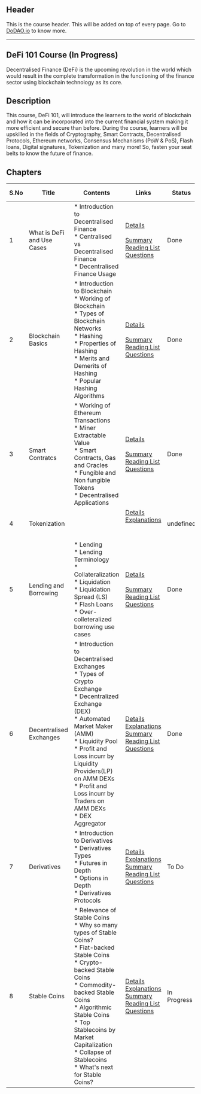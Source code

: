 ## Header
This is the course header. This will be added on top of every page. Go to [DoDAO.io](https://www.dodao.io) to know more.

 ---

 ## DeFi 101 Course (In Progress)
 Decentralised Finance (DeFi) is the upcoming revolution in the world which would result in the complete transformation in the functioning of the finance sector using blockchain technology as its core.

 
 ## Description
 This course, DeFi 101, will introduce the learners to the world of blockchain and how it can be incorporated into the current financial system making it more efficient and secure than before. 
During the course, learners will be upskilled in the fields of Cryptography, Smart Contracts, Decentralised Protocols, Ethereum networks, Consensus Mechanisms (PoW & PoS), Flash loans, Digital signatures, Tokenization and many more! So, fasten your seat belts to know the future of finance.

 
 ## Chapters
 
 | S.No        | Title       | Contents   | Links      | Status      | Completion Week |
 | ----------- | ----------- |----------- |----------- | ----------- | ----------- |
 | 1      | What is DeFi and Use Cases | * Introduction to Decentralised Finance<br/> * Centralised vs Decentralised Finance<br/> * Decentralised Finance Usage| [Details](generated/topics/what-is-defi.md) <br/>  <br/> [Summary](generated/summaries/introduction_to_defi.md) <br/> [Reading List](generated/readings/introduction_to_defi.md) <br/> [Questions](generated/questions/introduction_to_defi.md) | Done | Done |
 | 2      | Blockchain Basics | * Introduction to Blockchain<br/> * Working of Blockchain<br/> * Types of Blockchain Networks<br/> * Hashing<br/> * Properties of Hashing<br/> * Merits and Demerits of Hashing<br/> * Popular Hashing Algorithms| [Details](generated/topics/blockchain-basics.md) <br/>  <br/> [Summary](generated/summaries/blockchain_basics.md) <br/> [Reading List](generated/readings/blockchain_basics.md) <br/> [Questions](generated/questions/blockchain_basics.md) | Done | Done |
 | 3      | Smart Contratcs | * Working of Ethereum Transactions<br/> * Miner Extractable Value<br/> * Smart Contracts, Gas and Oracles<br/> * Fungible and Non fungible Tokens<br/> * Decentralised Applications| [Details](generated/topics/defi-foundations.md) <br/>  <br/> [Summary](generated/summaries/smart_contracts.md) <br/> [Reading List](generated/readings/smart_contracts.md) <br/> [Questions](generated/questions/smart_contracts.md) | Done | Done |
 | 4      | Tokenization | | [Details](generated/topics/tokenization.md) <br/> [Explanations](generated/explanations/tokenization.md) <br/>  <br/>  <br/>  | undefined | undefined |
 | 5      | Lending and Borrowing | * Lending<br/> * Lending Terminology<br/> * Collateralization<br/> * Liquidation<br/> * Liquidation Spread (LS)<br/> * Flash Loans<br/> * Over-colleteralized borrowing use cases| [Details](generated/topics/lending-and-credit.md) <br/>  <br/> [Summary](generated/summaries/lending_and_credit.md) <br/> [Reading List](generated/readings/lending_and_credit.md) <br/> [Questions](generated/questions/lending_and_credit.md) | Done | Done |
 | 6      | Decentralised Exchanges | * Introduction to Decentralised Exchanges<br/> * Types of Crypto Exchange<br/> * Decentralized Exchange (DEX)<br/> * Automated Market Maker (AMM)<br/> * Liquidity Pool<br/> * Profit and Loss incurr by Liquidity Providers(LP) on AMM DEXs<br/> * Profit and Loss incurr by Traders on AMM DEXs<br/> * DEX Aggregator| [Details](generated/topics/decentralised-exchanges.md) <br/> [Explanations](generated/explanations/decentralized_exchanges.md) <br/> [Summary](generated/summaries/decentralized_exchanges.md) <br/> [Reading List](generated/readings/decentralized_exchanges.md) <br/> [Questions](generated/questions/decentralized_exchanges.md) | Done | Done |
 | 7      | Derivatives | * Introduction to Derivatives<br/> * Derivatives Types<br/> * Futures in Depth<br/> * Options in Depth<br/> * Derivatives Protocols| [Details](generated/topics/derivatives.md) <br/> [Explanations](generated/explanations/derivatives.md) <br/> [Summary](generated/summaries/derivatives.md) <br/> [Reading List](generated/readings/derivatives.md) <br/> [Questions](generated/questions/derivatives.md) | To Do | First Week September |
 | 8      | Stable Coins | * Relevance of Stable Coins<br/> * Why so many types of Stable Coins?<br/> * Fiat-backed Stable Coins<br/> * Crypto-backed Stable Coins<br/> * Commodity-backed Stable Coins<br/> * Algorithmic Stable Coins<br/> * Top Stablecoins by Market Capitalization<br/> * Collapse of Stablecoins<br/> * What's next for Stable Coins?| [Details](generated/topics/stable-coins.md) <br/> [Explanations](generated/explanations/stable_coins.md) <br/> [Summary](generated/summaries/stable_coins.md) <br/> [Reading List](generated/readings/stable_coins.md) <br/> [Questions](generated/questions/stable_coins.md) | In Progress | July 18 | 
